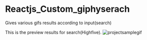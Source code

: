 # Reactjs_Custom_giphyserach
Gives various gifs results according to input(search)


This is the preview results for search(Highfive).
![projectsamplegif](https://user-images.githubusercontent.com/35846137/48699828-66047480-ec10-11e8-92e1-4572fc549c20.gif)
